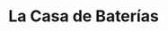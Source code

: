 ---
title: "La Casa de Baterías"
url: /sonzacate/la-casa-de-baterias/
shop: piezas de automóviles
---